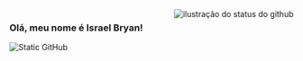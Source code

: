 <img align='right' src="https://github-readme-stats.vercel.app/api?username=iuricode&show_icons=true&title_color=783c00&text_color=af552e&icon_color=783c00&bg_color=f8efd4&cache_seconds=2300" alt="ilustração do status do github">

### Olá, meu nome é Israel Bryan!

<img src="https://img.shields.io/static/v1?label=Overview&message=IsraelBryan&color=f8efd4&style=for-the-badge&logo=GitHub" alt="Static GitHub">

